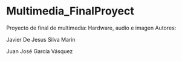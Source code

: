 # Multimedia_FinalProyect
 Proyecto de final de multimedia: Hardware, audio e imagen
 Autores:
 
 Javier De Jesus Silva Marin
 
 Juan José García Vásquez

